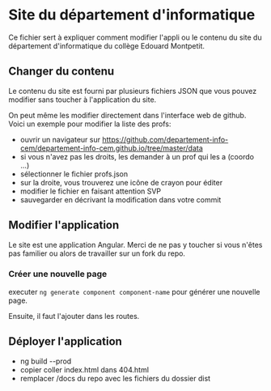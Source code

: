 # Site du département d'informatique

Ce fichier sert à expliquer comment modifier l'appli ou le contenu du site du département d'informatique du collège Edouard Montpetit.

## Changer du contenu

Le contenu du site est fourni par plusieurs fichiers JSON que vous pouvez modifier sans 
toucher à l'application du site.

On peut même les modifier directement dans l'interface web de github.
Voici un exemple pour modifier la liste des profs:
  - ouvrir un navigateur sur https://github.com/departement-info-cem/departement-info-cem.github.io/tree/master/data
  - si vous n'avez pas les droits, les demander à un prof qui les a (coordo ...)
  - sélectionner le fichier profs.json
  - sur la droite, vous trouverez une icône de crayon pour éditer
  - modifier le fichier en faisant attention SVP
  - sauvegarder en décrivant la modification dans votre commit

## Modifier l'application

Le site est une application Angular. Merci de ne pas y toucher si vous n'êtes pas familier ou alors de travailler sur un fork du repo.


### Créer une nouvelle page

executer `ng generate component component-name` pour générer une nouvelle page.

Ensuite, il faut l'ajouter dans les routes.

## Déployer l'application

  - ng build --prod
  - copier coller index.html dans 404.html
  - remplacer /docs du repo avec les fichiers du dossier dist

